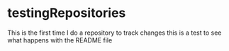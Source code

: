 # testingRepositories
This is the first time I do a repository to track changes
this is a test to see what happens with the README file

